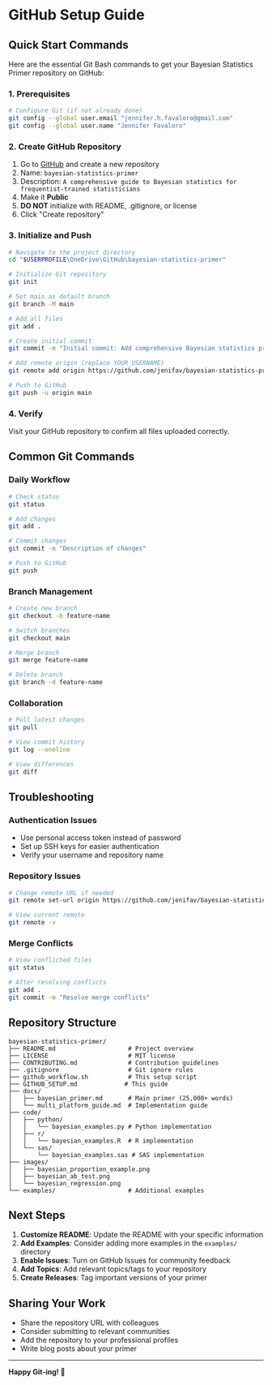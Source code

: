 # GitHub Setup Guide

## Quick Start Commands

Here are the essential Git Bash commands to get your Bayesian Statistics Primer repository on GitHub:

### 1. Prerequisites
```bash
# Configure Git (if not already done)
git config --global user.email "jennifer.h.favaloro@gmail.com" 
git config --global user.name "Jennifer Favaloro"
```

### 2. Create GitHub Repository
1. Go to [GitHub](https://github.com) and create a new repository
2. Name: `bayesian-statistics-primer`
3. Description: `A comprehensive guide to Bayesian statistics for frequentist-trained statisticians`
4. Make it **Public**
5. **DO NOT** initialize with README, .gitignore, or license
6. Click "Create repository"

### 3. Initialize and Push
```bash
# Navigate to the project directory
cd "$USERPROFILE\OneDrive\GitHub\bayesian-statistics-primer"  

# Initialize Git repository
git init

# Set main as default branch
git branch -M main

# Add all files
git add .

# Create initial commit
git commit -m "Initial commit: Add comprehensive Bayesian statistics primer"

# Add remote origin (replace YOUR_USERNAME)
git remote add origin https://github.com/jenifav/bayesian-statistics-primer.git

# Push to GitHub
git push -u origin main
```

### 4. Verify
Visit your GitHub repository to confirm all files uploaded correctly.

## Common Git Commands

### Daily Workflow
```bash
# Check status
git status

# Add changes
git add .

# Commit changes
git commit -m "Description of changes"

# Push to GitHub
git push
```

### Branch Management
```bash
# Create new branch
git checkout -b feature-name

# Switch branches
git checkout main

# Merge branch
git merge feature-name

# Delete branch
git branch -d feature-name
```

### Collaboration
```bash
# Pull latest changes
git pull

# View commit history
git log --oneline

# View differences
git diff
```

## Troubleshooting

### Authentication Issues
- Use personal access token instead of password
- Set up SSH keys for easier authentication
- Verify your username and repository name

### Repository Issues
```bash
# Change remote URL if needed
git remote set-url origin https://github.com/jenifav/bayesian-statistics-primer.git

# View current remote
git remote -v
```

### Merge Conflicts
```bash
# View conflicted files
git status

# After resolving conflicts
git add .
git commit -m "Resolve merge conflicts"
```

## Repository Structure

```
bayesian-statistics-primer/
├── README.md                    # Project overview
├── LICENSE                      # MIT license
├── CONTRIBUTING.md              # Contribution guidelines
├── .gitignore                   # Git ignore rules
├── github_workflow.sh           # This setup script
├── GITHUB_SETUP.md             # This guide
├── docs/
│   ├── bayesian_primer.md       # Main primer (25,000+ words)
│   └── multi_platform_guide.md  # Implementation guide
├── code/
│   ├── python/
│   │   └── bayesian_examples.py # Python implementation
│   ├── r/
│   │   └── bayesian_examples.R  # R implementation
│   └── sas/
│       └── bayesian_examples.sas # SAS implementation
├── images/
│   ├── bayesian_proportion_example.png
│   ├── bayesian_ab_test.png
│   └── bayesian_regression.png
└── examples/                    # Additional examples
```

## Next Steps

1. **Customize README**: Update the README with your specific information
2. **Add Examples**: Consider adding more examples in the `examples/` directory
3. **Enable Issues**: Turn on GitHub Issues for community feedback
4. **Add Topics**: Add relevant topics/tags to your repository
5. **Create Releases**: Tag important versions of your primer

## Sharing Your Work

- Share the repository URL with colleagues
- Consider submitting to relevant communities
- Add the repository to your professional profiles
- Write blog posts about your primer

---

**Happy Git-ing! 🚀**

